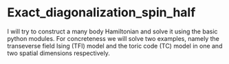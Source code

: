 # Exact_diagonalization_spin_half
I will try to construct a many body Hamiltonian and solve it using the basic python modules. For concreteness we will solve two examples, namely the transeverse field Ising (TFI) model and the toric code (TC) model in one and two spatial dimensions respectively.
